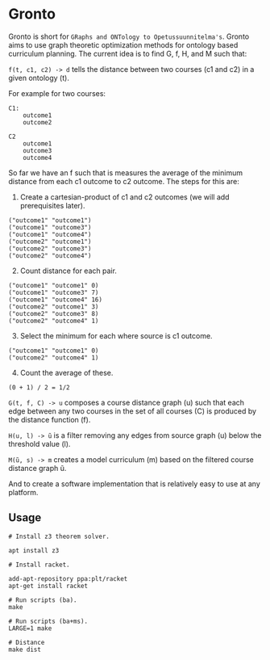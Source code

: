 # Gronto

Gronto is short for `GRaphs and ONTology to Opetussuunnitelma's`. Gronto aims to
use graph theoretic optimization methods for ontology based curriculum planning.
The current idea is to find G, f, H, and M such that:

`f(t, c1, c2) -> d` tells the distance between two courses (c1 and c2) in a given
ontology (t).

For example for two courses:

```
C1:
    outcome1
    outcome2

C2
    outcome1
    outcome3
    outcome4
```

So far we have an f such that is measures the average of the minimum distance from
each c1 outcome to c2 outcome. The steps for this are:
 1. Create a cartesian-product of c1 and c2 outcomes (we will add prerequisites later).
 ```
 ("outcome1" "outcome1")
 ("outcome1" "outcome3")
 ("outcome1" "outcome4")
 ("outcome2" "outcome1")
 ("outcome2" "outcome3")
 ("outcome2" "outcome4")
 ```
 2. Count distance for each pair.
 ```
 ("outcome1" "outcome1" 0)
 ("outcome1" "outcome3" 7)
 ("outcome1" "outcome4" 16)
 ("outcome2" "outcome1" 3)
 ("outcome2" "outcome3" 8)
 ("outcome2" "outcome4" 1)
 ```
 3. Select the minimum for each where source is c1 outcome.
 ```
 ("outcome1" "outcome1" 0)
 ("outcome2" "outcome4" 1)
 ```

 4. Count the average of these.
 ```
 (0 + 1) / 2 = 1/2
 ```

`G(t, f, C) -> u` composes a course distance graph (u) such that each edge
between any two courses in the set of all courses (C) is produced by the distance
function (f).

`H(u, l) -> ũ` is a filter removing any edges from source graph (u) below the
threshold value (l).

`M(ũ, s) -> m` creates a model curriculum (m) based on the filtered course
distance graph ũ.

And to create a software implementation that is relatively easy to use at any
platform.

## Usage

```
# Install z3 theorem solver.

apt install z3

# Install racket.

add-apt-repository ppa:plt/racket
apt-get install racket

# Run scripts (ba).
make

# Run scripts (ba+ms).
LARGE=1 make

# Distance
make dist
```
